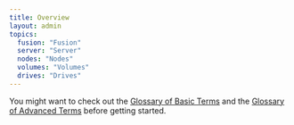 ```yaml
---
title: Overview
layout: admin
topics:
  fusion: "Fusion"
  server: "Server"
  nodes: "Nodes"
  volumes: "Volumes"
  drives: "Drives"
---
```


You might want to check out the [Glossary of Basic Terms](/v2/articles/glossary-basic.html) and the [Glossary of Advanced Terms](/v2/articles/glossary-advanced.html) before getting started.
